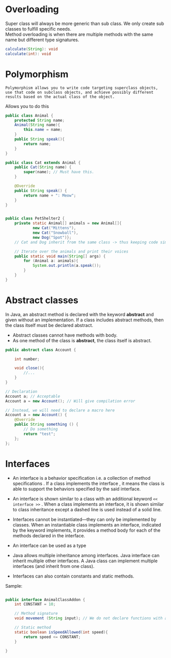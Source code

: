 # Overloading

Super class will always be more generic than sub class. We only create sub classes to fulfill specific needs.  
Method overloading is when there are multiple methods with the same name but different type signatures.  

```java
calculate(String): void
calculate(int): void
```


# Polymorphism
```
Polymorphism allows you to write code targeting superclass objects, use that code on subclass objects, and achieve possibly different results based on the actual class of the object.  
```

Allows you to do this
```java
public class Animal {
    protected String name;
    Animal(String name){
        this.name = name;
    }
    public String speak(){
        return name;
    }
}

public class Cat extends Animal {
    public Cat(String name) {
        super(name); // Must have this.
    }

    @Override
    public String speak() {
        return name + ": Meow";
    }
}


public class PetShelter2 {
    private static Animal[] animals = new Animal[]{
            new Cat("Mittens"),
            new Cat("Snowball"),
            new Dog("Spot")};
    // Cat and Dog inherit from the same class -> thus keeping code simpler

    // Iterate over the animals and print their voices
    public static void main(String[] args) {
        for (Animal a: animals){
            System.out.println(a.speak());
        }
    }
}
```


# Abstract classes 

In Java, an abstract method is declared with the keyword **abstract** and given without an implementation. If a class includes abstract methods, then the class itself must be declared abstract.  

- Abstract classes cannot have methods with body.  
- As one method of the class is **abstract**, the class itself is abstract.

```java
public abstract class Account {

    int number;

    void close(){
        //...
    }
}
```

```java
// Declaration  
Account a; // Acceptable
Account a = new Account(); // Will give compilation error

// Instead, we will need to declare a macro here
Account a = new Account() {
    @Override
    public String something () {
        // Do something
        return "test";
    };
};
```


# Interfaces
- An interface is a behavior specification i.e. a collection of method specifications . If a class implements the interface , it means the class is able to support the behaviors specified by the said interface.  

- An interface is shown similar to a class with an additional keyword ```<< interface >>``` . When a class implements an interface, it is shown similar to class inheritance except a dashed line is used instead of a solid line.

- Interfaces cannot be instantiated—they can only be implemented by classes. When an instantiable class implements an interface, indicated by the keyword implements, it provides a method body for each of the methods declared in the interface.

- An interface can be used as a type

- Java allows multiple inheritance among interfaces. Java interface can inherit multiple other interfaces. A Java class can implement multiple interfaces (and inherit from one class).

- Interfaces can also contain constants and static methods.


Sample: 
```java

public interface AnimalClassAddon {
    int CONSTANT = 10;

    // Method signature
    void movement (String input); // We do not declare functions with a body here either similar to abstract class

    // Static method
    static boolean isSpeedAllowed(int speed){
        return speed <= CONSTANT;
    }

}
```


